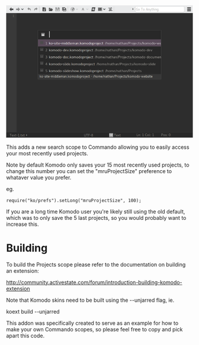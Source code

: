 ![Screenshot](screenshot.png)

This adds a new search scope to Commando allowing you to easily access your
most recently used projects.

Note by default Komodo only saves your 15 most recently used projects, to change
this number you can set the "mruProjectSize" preference to whataver value you
prefer.

eg.

```
require("ko/prefs").setLong("mruProjectSize", 100);
```

If you are a long time Komodo user you're likely still using the old default, which
was to only save the 5 last projects, so you would probably want to increase this.

Building
========

To build the Projects scope please refer to the documentation on building an extension:

http://community.activestate.com/forum/introduction-building-komodo-extension

Note that Komodo skins need to be built using the --unjarred flag, ie.

  koext build --unjarred
  
This addon was specifically created to serve as an example for how to make your
own Commando scopes, so please feel free to copy and pick apart this code.
